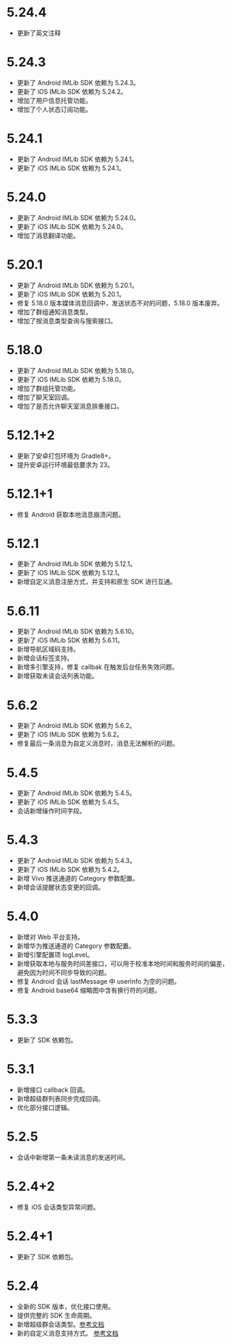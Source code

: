 # 5.24.4
* 更新了英文注释

# 5.24.3
* 更新了 Android IMLib SDK 依赖为 5.24.3。
* 更新了 iOS IMLib SDK 依赖为 5.24.2。
* 增加了用户信息托管功能。
* 增加了个人状态订阅功能。

# 5.24.1
* 更新了 Android IMLib SDK 依赖为 5.24.1。
* 更新了 iOS IMLib SDK 依赖为 5.24.1。

# 5.24.0
* 更新了 Android IMLib SDK 依赖为 5.24.0。
* 更新了 iOS IMLib SDK 依赖为 5.24.0。
* 增加了消息翻译功能。

# 5.20.1
* 更新了 Android IMLib SDK 依赖为 5.20.1。
* 更新了 iOS IMLib SDK 依赖为 5.20.1。
* 修复 5.18.0 版本媒体消息回调中，发送状态不对的问题，5.18.0 版本废弃。
* 增加了群组通知消息类型。
* 增加了按消息类型查询与搜索接口。

# 5.18.0
* 更新了 Android IMLib SDK 依赖为 5.18.0。
* 更新了 iOS IMLib SDK 依赖为 5.18.0。
* 增加了群组托管功能。
* 增加了聊天室回调。
* 增加了是否允许聊天室消息排重接口。

# 5.12.1+2
* 更新了安卓打包环境为 Gradle8+。
* 提升安卓运行环境最低要求为 23。

# 5.12.1+1
* 修复 Android 获取本地消息崩溃问题。

# 5.12.1
* 更新了 Android IMLib SDK 依赖为 5.12.1。
* 更新了 iOS IMLib SDK 依赖为 5.12.1。
* 新增自定义消息注册方式，并支持和原生 SDK 进行互通。


# 5.6.11
* 更新了 Android IMLib SDK 依赖为 5.6.10。
* 更新了 iOS IMLib SDK 依赖为 5.6.11。
* 新增导航区域码支持。
* 新增会话标签支持。
* 新增多引擎支持，修复 callbak 在触发后台任务失效问题。
* 新增获取未读会话列表功能。


# 5.6.2
* 更新了 Android IMLib SDK 依赖为 5.6.2。
* 更新了 iOS IMLib SDK 依赖为 5.6.2。
* 修复最后一条消息为自定义消息时，消息无法解析的问题。

# 5.4.5

* 更新了 Android IMLib SDK 依赖为 5.4.5。
* 更新了 iOS IMLib SDK 依赖为 5.4.5。
* 会话新增操作时间字段。


# 5.4.3

* 更新了 Android IMLib SDK 依赖为 5.4.3。
* 更新了 iOS IMLib SDK 依赖为 5.4.2。
* 新增 Vivo 推送通道的 Category 参数配置。
* 新增会话提醒状态变更的回调。

# 5.4.0

* 新增对 Web 平台支持。
* 新增华为推送通道的 Category 参数配置。
* 新增引擎配置项 logLevel。
* 新增获取本地与服务时间差接口，可以用于校准本地时间和服务时间的偏差，避免因为时间不同步导致的问题。
* 修复 Android 会话 lastMessage 中 userInfo 为空的问题。
* 修复 Android base64 缩略图中含有换行符的问题。

# 5.3.3

* 更新了 SDK 依赖包。

# 5.3.1

* 新增接口 callback 回调。
* 新增超级群列表同步完成回调。
* 优化部分接口逻辑。

# 5.2.5

* 会话中新增第一条未读消息的发送时间。

# 5.2.4+2

* 修复 iOS 会话类型异常问题。

# 5.2.4+1

* 更新了 SDK 依赖包。

# 5.2.4

* 全新的 SDK 版本，优化接口使用。
* 提供完整的 SDK 生命周期。
* 新增超级群会话类型。[参考文档](https://doc.rongcloud.cn/im/Flutter/5.X/noui/ultragroup/intro)
* 新的自定义消息支持方式。 [参考文档](https://doc.rongcloud.cn/im/Flutter/5.X/noui/message/introduction#自定义消息)
